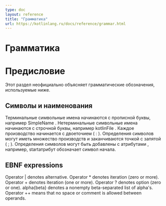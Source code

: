 ```yaml
---
type: doc
layout: reference
title: "Грамматика"
url: https://kotlinlang.ru/docs/reference/grammar.html
---
```




# Грамматика
# Предисловие
<!-- This section informally explains the grammar notation used below. -->

Этот раздел неофициально объясняет грамматические обозначения, используемые ниже.

## Символы и наименования
<!-- Terminal symbol names start with an uppercase letter, e.g. SimpleName.
Nonterminal symbol names start with a lowercase letter, e.g. kotlinFile.
Each production starts with a colon (:).
Symbol definitions may have many productions and are terminated by a semicolon (;).
Symbol definitions may be prepended with attributes, e.g. start attribute denotes a start symbol. -->

Терминальные символьные имена начинаются с прописной буквы, например SimpleName . 
Нетерминальные символьные имена начинаются с строчной буквы, например kotlinFile . 
Каждое производство начинается с двоеточием ( : ). 
Определения символов могут иметь множество производств и заканчиваются точкой с запятой ( ; ). 
Определения символов могут быть добавлены с атрибутами , например, startатрибут обозначает символ начала.

## EBNF expressions
Operator | denotes alternative.
Operator * denotes iteration (zero or more).
Operator + denotes iteration (one or more).
Operator ? denotes option (zero or one).
alpha{beta} denotes a nonempty beta-separated list of alpha's. 
Operator ++ means that no space or comment is allowed between operands.

